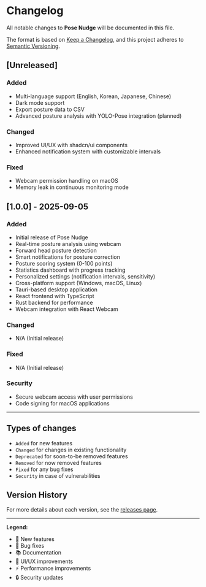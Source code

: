 # Changelog

All notable changes to **Pose Nudge** will be documented in this file.

The format is based on [Keep a Changelog](https://keepachangelog.com/en/1.0.0/),
and this project adheres to [Semantic Versioning](https://semver.org/spec/v2.0.0.html).

## [Unreleased]

### Added
- Multi-language support (English, Korean, Japanese, Chinese)
- Dark mode support
- Export posture data to CSV
- Advanced posture analysis with YOLO-Pose integration (planned)

### Changed
- Improved UI/UX with shadcn/ui components
- Enhanced notification system with customizable intervals

### Fixed
- Webcam permission handling on macOS
- Memory leak in continuous monitoring mode

## [1.0.0] - 2025-09-05

### Added
- Initial release of Pose Nudge
- Real-time posture analysis using webcam
- Forward head posture detection
- Smart notifications for posture correction
- Posture scoring system (0-100 points)
- Statistics dashboard with progress tracking
- Personalized settings (notification intervals, sensitivity)
- Cross-platform support (Windows, macOS, Linux)
- Tauri-based desktop application
- React frontend with TypeScript
- Rust backend for performance
- Webcam integration with React Webcam

### Changed
- N/A (Initial release)

### Fixed
- N/A (Initial release)

### Security
- Secure webcam access with user permissions
- Code signing for macOS applications

---

## Types of changes
- `Added` for new features
- `Changed` for changes in existing functionality
- `Deprecated` for soon-to-be removed features
- `Removed` for now removed features
- `Fixed` for any bug fixes
- `Security` in case of vulnerabilities

## Version History

For more details about each version, see the [releases page](https://github.com/your-username/pose-nudge/releases).

---

**Legend:**
- 🚀 New features
- 🐛 Bug fixes
- 📚 Documentation
- 💅 UI/UX improvements
- ⚡ Performance improvements
- 🔒 Security updates
